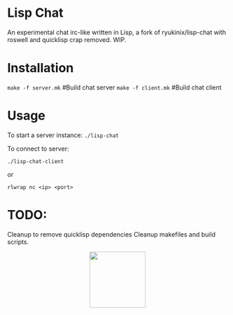 # Lisp Chat

An experimental chat irc-like written in Lisp, a fork of ryukinix/lisp-chat with roswell and quicklisp crap removed. WIP.

# Installation

`make -f server.mk`   #Build chat server
`make -f client.mk`   #Build chat client

# Usage
To start a server instance:
`./lisp-chat`

To connect to server:

`./lisp-chat-client`

or

`rlwrap nc <ip> <port>`

# TODO:
Cleanup to remove quicklisp dependencies
Cleanup makefiles and build scripts.

<p align="center">
  <a href= http://chat.lerax.me>
    <img src="http://www.lisperati.com/lisplogo_warning2_256.png" width="128" />
  </a>
</p>
